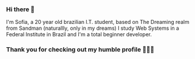 ### Hi there 👋
 I'm Sofia, a 20 year old brazilian I.T. student, based on The Dreaming realm from Sandman (naturallly, only in my dreams)
 I study Web Systems in a Federal Institute in Brazil and I'm a total beginner developer.

 ### Thank you for checking out my humble profile 🙇🏻‍♀️
<!--
**saguiarff/saguiarff** is a ✨ _special_ ✨ repository because its `README.md` (this file) appears on your GitHub profile.

Here are some ideas to get you started:

- 🔭 I’m currently working on ...
- 🌱 I’m currently learning ...
- 👯 I’m looking to collaborate on ...
- 🤔 I’m looking for help with ...
- 💬 Ask me about ...
- 📫 How to reach me: ...
- 😄 Pronouns: ...
- ⚡ Fun fact: ...
-->
